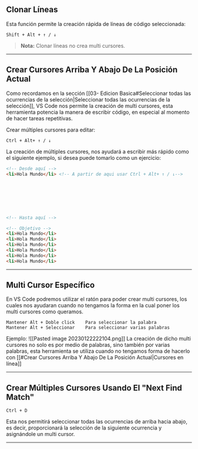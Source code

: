 ## Clonar Líneas
Esta función permite la creación rápida de líneas de código seleccionada: 

```VSCode
Shift + Alt + ↑ / ↓
``` 

>**Nota:** Clonar líneas no crea multi cursores.

---

## Crear Cursores Arriba Y Abajo De La Posición Actual
Como recordamos en la sección [[03- Edicion Basica#Seleccionar todas las ocurrencias de la selección|Seleccionar todas las ocurrencias de la selección]], VS Code nos permite la creación de multi cursores, esta herramienta potencia la manera de escribir código, en especial al momento de hacer tareas repetitivas. 

Crear múltiples cursores para editar:
```VSCode
Ctrl + Alt+ ↑ / ↓
```

La creación de múltiples cursores, nos ayudará a escribir más rápido como el siguiente ejemplo, si desea puede tomarlo como un ejercicio:
```HTML
<!-- Desde aquí -->
<li>Hola Mundo</li> <!-- A partir de aqui usar Ctrl + Alt+ ↑ / ↓-->
  
  
  
  
  
  

<!-- Hasta aquí -->

<!-- Objetivo -->
<li>Hola Mundo</li>
<li>Hola Mundo</li>
<li>Hola Mundo</li>
<li>Hola Mundo</li>
<li>Hola Mundo</li>
<li>Hola Mundo</li>
```


---

## Multi Cursor Específico
En VS Code podremos utilizar el ratón para poder crear multi cursores, los cuales nos ayudaran cuando no tengamos la forma en la cual poner los multi cursores como queramos.

```VSCode
Mantener Alt + Doble click    Para seleccionar la palabra
Mantener Alt + Seleccionar    Para seleccionar varias palabras
```

Ejemplo:
![[Pasted image 20230122222104.png]]
La creación de dicho multi cursores no solo es por medio de palabras, sino también por varias palabras, esta herramienta se utiliza cuando no tengamos forma de hacerlo con [[#Crear Cursores Arriba Y Abajo De La Posición Actual|Cursores en línea]]

---

## Crear Múltiples Cursores Usando El "Next Find Match"
```VSCode
Ctrl + D
```
Esta nos permitirá seleccionar todas las ocurrencias de arriba hacia abajo, es decir, proporcionará la selección de la siguiente ocurrencia y asignándole un multi cursor.


--- 
